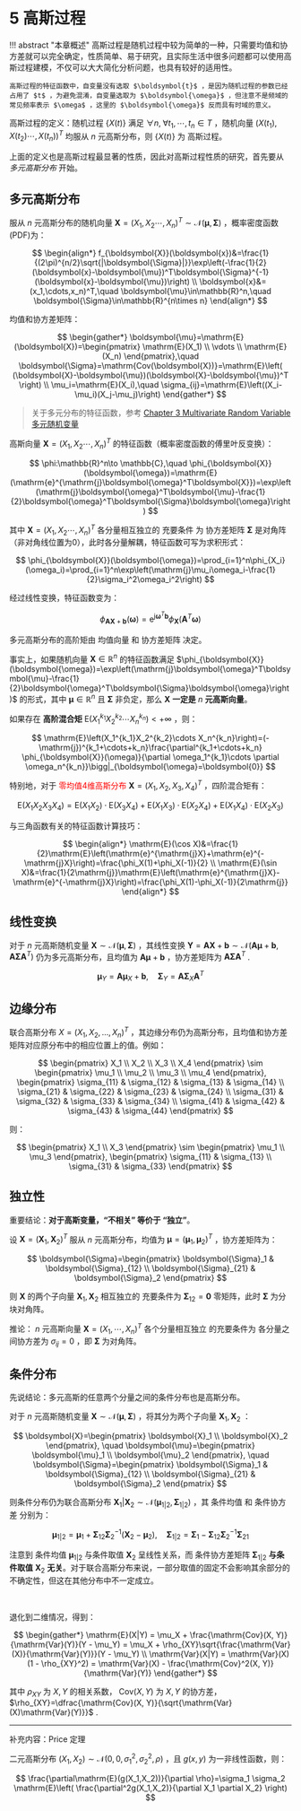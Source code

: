 # 5 高斯过程

!!! abstract "本章概述"
    高斯过程是随机过程中较为简单的一种，只需要均值和协方差就可以完全确定，性质简单、易于研究，且实际生活中很多问题都可以使用高斯过程建模，不仅可以大大简化分析问题，也具有较好的适用性。

    高斯过程的特征函数中，自变量没有选取 $\boldsymbol{t}$ ，是因为随机过程的参数已经占用了 $t$ ，为避免混淆，自变量选取为 $\boldsymbol{\omega}$ ，但注意不是频域的常见频率表示 $\omega$ ，这里的 $\boldsymbol{\omega}$ 反而具有时域的意义。

高斯过程的定义：随机过程 $\{X(t)\}$ 满足 $\forall n,\;\forall t_1,\cdots,t_n\in T$ ，随机向量 $\left(X(t_1),X(t_2)\cdots,X(t_n)\right)^T$ 均服从 $n$ 元高斯分布，则 $\{X(t)\}$ 为 高斯过程。

上面的定义也是高斯过程最显著的性质，因此对高斯过程性质的研究，首先要从 *多元高斯分布* 开始。

## 多元高斯分布

服从 $n$ 元高斯分布的随机向量 $\boldsymbol{X}=\left(X_1,X_2\cdots,X_n\right)^T\sim\mathcal{N}(\boldsymbol{\mu},\boldsymbol{\Sigma})$ ，概率密度函数(PDF)为：

$$
\begin{align*}
f_{\boldsymbol{X}}(\boldsymbol{x})&=\frac{1}{(2\pi)^{n/2}\sqrt{|\boldsymbol{\Sigma}|}}\exp\left(-\frac{1}{2}(\boldsymbol{x}-\boldsymbol{\mu})^T\boldsymbol{\Sigma}^{-1}(\boldsymbol{x}-\boldsymbol{\mu})\right) \\
\boldsymbol{x}&=(x_1,\cdots,x_n)^T,\quad \boldsymbol{\mu}\in\mathbb{R}^n,\quad \boldsymbol{\Sigma}\in\mathbb{R}^{n\times n}
\end{align*}
$$

均值和协方差矩阵：

$$
\begin{gather*}
\boldsymbol{\mu}=\mathrm{E}(\boldsymbol{X})=\begin{pmatrix}
\mathrm{E}(X_1) \\ \vdots \\ \mathrm{E}(X_n)
\end{pmatrix},\quad
\boldsymbol{\Sigma}=\mathrm{Cov(\boldsymbol{X})}=\mathrm{E}\left( (\boldsymbol{X}-\boldsymbol{\mu})(\boldsymbol{X}-\boldsymbol{\mu})^T \right) \\
\mu_i=\mathrm{E}(X_i),\quad \sigma_{ij}=\mathrm{E}\left((X_i-\mu_i)(X_j-\mu_j)\right)
\end{gather*}
$$

> 关于多元分布的特征函数，参考 [Chapter 3 Multivariate Random Variable 多元随机变量](./chapter3.md)

高斯向量 $\boldsymbol{X}=\left(X_1,X_2\cdots,X_n\right)^T$ 的特征函数（概率密度函数的傅里叶反变换）：

$$
\phi:\mathbb{R}^n\to \mathbb{C},\quad
\phi_{\boldsymbol{X}}(\boldsymbol{\omega})=\mathrm{E}(\mathrm{e}^{\mathrm{j}\boldsymbol{\omega}^T\boldsymbol{X}})=\exp\left(\mathrm{j}\boldsymbol{\omega}^T\boldsymbol{\mu}-\frac{1}{2}\boldsymbol{\omega}^T\boldsymbol{\Sigma}\boldsymbol{\omega}\right)
$$

其中 $\boldsymbol{X}=\left(X_1,X_2\cdots,X_n\right)^T$ 各分量相互独立的 充要条件 为 协方差矩阵 $\boldsymbol{\Sigma}$ 是对角阵（非对角线位置为0），此时各分量解耦，特征函数可写为求积形式：

$$
\phi_{\boldsymbol{X}}(\boldsymbol{\omega})=\prod_{i=1}^n\phi_{X_i}(\omega_i)=\prod_{i=1}^n\exp\left(\mathrm{j}\mu_i\omega_i-\frac{1}{2}\sigma_i^2\omega_i^2\right)
$$

经过线性变换，特征函数变为：

$$
\phi_{\boldsymbol{A}\boldsymbol{X}+\boldsymbol{b}}(\boldsymbol{\omega})=\mathrm{e}^{\mathrm{j}\boldsymbol{\omega}^T\boldsymbol{b}}\phi_{\boldsymbol{X}}(\boldsymbol{A}^T\boldsymbol{\omega})
$$

多元高斯分布的高阶矩由 均值向量 和 协方差矩阵 决定。

事实上，如果随机向量 $\boldsymbol{X}\in\mathbb{R}^n$ 的特征函数满足 $\phi_{\boldsymbol{X}}(\boldsymbol{\omega})=\exp\left(\mathrm{j}\boldsymbol{\omega}^T\boldsymbol{\mu}-\frac{1}{2}\boldsymbol{\omega}^T\boldsymbol{\Sigma}\boldsymbol{\omega}\right)$ 的形式，其中 $\boldsymbol{\mu}\in\mathbb{R}^n$ 且 $\boldsymbol{\Sigma}$ 非负定，那么 $\boldsymbol{X}$ **一定是** $n$ **元高斯向量**。

如果存在 **高阶混合矩** $\mathrm{E}\left(X_1^{k_1}X_2^{k_2}\cdots X_n^{k_n}\right)<+\infty$ ，则：

$$
\mathrm{E}\left(X_1^{k_1}X_2^{k_2}\cdots X_n^{k_n}\right)=(-\mathrm{j})^{k_1+\cdots+k_n}\frac{\partial^{k_1+\cdots+k_n} \phi_{\boldsymbol{X}}(\omega)}{\partial \omega_1^{k_1}\cdots \partial \omega_n^{k_n}}\bigg|_{\boldsymbol{\omega}=\boldsymbol{0}}
$$

特别地，对于 <span style="color:red">零均值4维高斯分布</span> $\boldsymbol{X}=(X_1,X_2,X_3,X_4)^T$ ，四阶混合矩有：

$$
\mathrm{E}(X_1X_2X_3X_4)=\mathrm{E}(X_1X_2)\cdot\mathrm{E}(X_3X_4)+\mathrm{E}(X_1X_3)\cdot\mathrm{E}(X_2X_4)+\mathrm{E}(X_1X_4)\cdot\mathrm{E}(X_2X_3)
$$

与三角函数有关的特征函数计算技巧：

$$
\begin{align*}
\mathrm{E}(\cos X)&=\frac{1}{2}\mathrm{E}\left(\mathrm{e}^{\mathrm{j}X}+\mathrm{e}^{-\mathrm{j}X}\right)=\frac{\phi_X(1)+\phi_X(-1)}{2} \\
\mathrm{E}(\sin X)&=\frac{1}{2\mathrm{j}}\mathrm{E}\left(\mathrm{e}^{\mathrm{j}X}-\mathrm{e}^{-\mathrm{j}X}\right)=\frac{\phi_X(1)-\phi_X(-1)}{2\mathrm{j}}
\end{align*}
$$

## 线性变换

对于 $n$ 元高斯随机变量 $\boldsymbol{X} \sim \mathcal{N}(\boldsymbol{\mu}, \boldsymbol{\Sigma})$ ，其线性变换 $\boldsymbol{Y} = \boldsymbol{A}\boldsymbol{X} + \boldsymbol{b}\sim\mathcal{N}\left(\boldsymbol{A}\boldsymbol{\mu} + \boldsymbol{b},\boldsymbol{A}\boldsymbol{\Sigma} \boldsymbol{A}^T\right)$ 仍为多元高斯分布，且均值为 $\boldsymbol{A}\boldsymbol{\mu} + \boldsymbol{b}$ ，协方差矩阵为 $\boldsymbol{A}\boldsymbol{\Sigma} \boldsymbol{A}^T$ .

$$
\boldsymbol{\mu}_Y=\boldsymbol{A}\boldsymbol{\mu}_X + \boldsymbol{b},\quad
\boldsymbol{\Sigma}_Y=\boldsymbol{A}\boldsymbol{\Sigma}_X \boldsymbol{A}^T
$$

## 边缘分布

联合高斯分布 $\boldsymbol{}{X}=(X_1, X_2, \dots, X_n)^T$ ，其边缘分布仍为高斯分布，且均值和协方差矩阵对应原分布中的相应位置上的值。例如：

$$
\begin{pmatrix}
X_1 \\
X_2 \\
X_3 \\
X_4
\end{pmatrix}
\sim
\begin{pmatrix}
\mu_1 \\
\mu_2 \\
\mu_3 \\
\mu_4
\end{pmatrix},
\begin{pmatrix}
\sigma_{11} & \sigma_{12} & \sigma_{13} & \sigma_{14} \\
\sigma_{21} & \sigma_{22} & \sigma_{23} & \sigma_{24} \\
\sigma_{31} & \sigma_{32} & \sigma_{33} & \sigma_{34} \\
\sigma_{41} & \sigma_{42} & \sigma_{43} & \sigma_{44}
\end{pmatrix}
$$

则：

$$
\begin{pmatrix}
X_1 \\
X_3
\end{pmatrix}
\sim
\begin{pmatrix}
\mu_1 \\
\mu_3
\end{pmatrix},
\begin{pmatrix}
\sigma_{11} & \sigma_{13} \\
\sigma_{31} & \sigma_{33}
\end{pmatrix}
$$

## 独立性

重要结论：**对于高斯变量，“不相关” 等价于 “独立”**。

设 $\boldsymbol{X}=(\boldsymbol{X}_1,\boldsymbol{X}_2)^T$ 服从 $n$ 元高斯分布，均值为 $\boldsymbol{\mu}=(\boldsymbol{\mu}_1,\boldsymbol{\mu}_2)^T$ ，协方差矩阵为：

$$
\boldsymbol{\Sigma}=\begin{pmatrix}
\boldsymbol{\Sigma}_1 & \boldsymbol{\Sigma}_{12} \\
\boldsymbol{\Sigma}_{21} & \boldsymbol{\Sigma}_2
\end{pmatrix}
$$

则 $\boldsymbol{X}$ 的两个子向量 $\boldsymbol{X}_1,\boldsymbol{X}_2$ 相互独立的 充要条件为 $\boldsymbol{\Sigma}_{12}=\boldsymbol{0}$ 零矩阵，此时 $\boldsymbol{\Sigma}$ 为分块对角阵。

推论： $n$ 元高斯向量 $\boldsymbol{X}=(X_1,\cdots,X_n)^T$ 各个分量相互独立 的充要条件为 各分量之间协方差为 $\sigma_{ij}=0$ ，即 $\boldsymbol{\Sigma}$ 为对角阵。

## 条件分布

先说结论：多元高斯的任意两个分量之间的条件分布也是高斯分布。

对于 $n$ 元高斯随机变量 $\boldsymbol{X} \sim \mathcal{N}(\boldsymbol{\mu}, \boldsymbol{\Sigma})$ ，将其分为两个子向量 $\boldsymbol{X}_1,\boldsymbol{X}_2$ ：

$$
\boldsymbol{X}=\begin{pmatrix}
\boldsymbol{X}_1 \\ \boldsymbol{X}_2
\end{pmatrix}, \quad
\boldsymbol{\mu}=\begin{pmatrix}
\boldsymbol{\mu}_1 \\ \boldsymbol{\mu}_2
\end{pmatrix}, \quad
\boldsymbol{\Sigma}=\begin{pmatrix}
\boldsymbol{\Sigma}_1 & \boldsymbol{\Sigma}_{12} \\
\boldsymbol{\Sigma}_{21} & \boldsymbol{\Sigma}_2
\end{pmatrix}
$$

则条件分布仍为联合高斯分布 $\boldsymbol{X}_1|\boldsymbol{X}_2\sim\mathcal{N}(\boldsymbol{\mu}_{1|2},\boldsymbol{\Sigma}_{1|2})$ ，其 条件均值 和 条件协方差 分别为：

$$
\boldsymbol{\mu}_{1|2}=\boldsymbol{\mu}_1+\boldsymbol{\Sigma}_{12}\boldsymbol{\Sigma}_2^{-1}(\boldsymbol{X}_2-\boldsymbol{\mu}_2),\quad \boldsymbol{\Sigma}_{1|2}=\boldsymbol{\Sigma}_1-\boldsymbol{\Sigma}_{12}\boldsymbol{\Sigma}_2^{-1}\boldsymbol{\Sigma}_{21}
$$

注意到 条件均值 $\boldsymbol{\mu}_{1|2}$ 与条件取值 $\boldsymbol{X}_2$ 呈线性关系，而 条件协方差矩阵 $\boldsymbol{\Sigma}_{1|2}$ **与条件取值** $\boldsymbol{X}_2$ **无关**。对于联合高斯分布来说，一部分取值的固定不会影响其余部分的不确定性，但这在其他分布中不一定成立。

<br>

退化到二维情况，得到：

$$
\begin{gather*}
\mathrm{E}(X|Y) = \mu_X + \frac{\mathrm{Cov}(X, Y)}{\mathrm{Var}(Y)}(Y - \mu_Y) = \mu_X + \rho_{XY}\sqrt{\frac{\mathrm{Var}(X)}{\mathrm{Var}(Y)}}(Y - \mu_Y) \\
\mathrm{Var}(X|Y) = \mathrm{Var}(X)(1 - \rho_{XY}^2) = \mathrm{Var}(X) - \frac{\mathrm{Cov}^2(X, Y)}{\mathrm{Var}(Y)}
\end{gather*}
$$

其中 $\rho_{XY}$ 为 $X,Y$ 的相关系数， $\mathrm{Cov}(X, Y)$ 为 $X,Y$ 的协方差， $\rho_{XY}=\dfrac{\mathrm{Cov}(X, Y)}{\sqrt{\mathrm{Var}(X)\mathrm{Var}(Y)}}$ .

---

补充内容：Price 定理

二元高斯分布 $(X_1,X_2)\sim\mathcal{N}(0,0,\sigma_1^2,\sigma_2^2,\rho)$ ，且 $g(x,y)$ 为一非线性函数，则：

$$
\frac{\partial\mathrm{E}(g(X_1,X_2))}{\partial \rho}=\sigma_1 \sigma_2 \mathrm{E}\left( \frac{\partial^2g(X_1,X_2)}{\partial X_1 \partial X_2} \right)
$$
